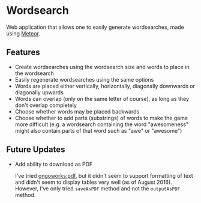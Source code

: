 # Wordsearch
Web application that allows one to easily generate wordsearches, made using [Meteor](https://www.meteor.com/).

## Features
*   Create wordsearches using the wordsearch size and words to place in the wordsearch
*   Easily regenerate wordsearches using the same options
*   Words are placed either vertically, horizontally, diagonally downwards or diagonally upwards
*   Words can overlap (only on the same letter of course), as long as they don't overlap completely
*   Choose whether words may be placed backwards
*   Choose whether to add parts (substrings) of words to make the game more difficult (e.g. a wordsearch containing the word "awesomeness" might also contain parts of that word such as "awe" or "awesome")

## Future Updates
*   Add ability to download as PDF

    I've tried [ongoworks:pdf](https://atmospherejs.com/ongoworks/pdf), but it didn't seem to support formatting of text and didn't seem to display tables very well (as of August 2016). However, I've only tried `saveAsPDF` method and not the `outputAsPDF` method.
